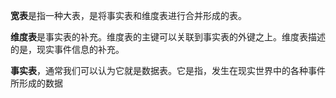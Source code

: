 
**宽表**是指一种大表，是将事实表和维度表进行合并形成的表。

**维度表**是事实表的补充。维度表的主键可以关联到事实表的外键之上。维度表描述的是，现实事件信息的补充。

**事实表**，通常我们可以认为它就是数据表。它是指，发生在现实世界中的各种事件所形成的数据
